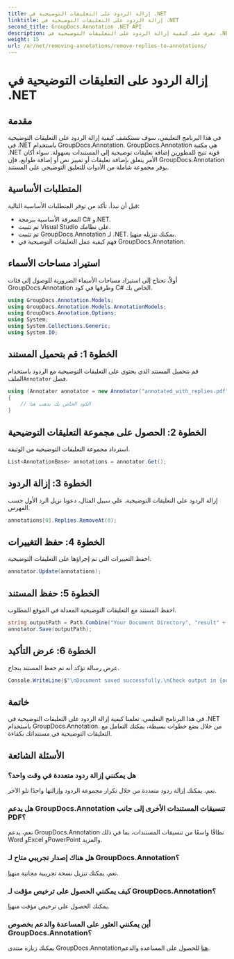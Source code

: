 ```yaml
---
title: إزالة الردود على التعليقات التوضيحية في .NET
linktitle: إزالة الردود على التعليقات التوضيحية في .NET
second_title: GroupDocs.Annotation .NET API
description: تعرف على كيفية إزالة الردود على التعليقات التوضيحية في .NET باستخدام GroupDocs.Annotation. دليل خطوة بخطوة مع أمثلة التعليمات البرمجية.
weight: 15
url: /ar/net/removing-annotations/remove-replies-to-annotations/
---
```


# إزالة الردود على التعليقات التوضيحية في .NET

## مقدمة
في هذا البرنامج التعليمي، سوف نستكشف كيفية إزالة الردود على التعليقات التوضيحية في .NET باستخدام GroupDocs.Annotation. GroupDocs.Annotation هي مكتبة .NET قوية تتيح للمطورين إضافة تعليقات توضيحية إلى المستندات بسهولة. سواء أكان الأمر يتعلق بإضافة تعليقات أو تمييز نص أو إضافة طوابع، فإن GroupDocs.Annotation يوفر مجموعة شاملة من الأدوات للتعليق التوضيحي على المستند.
## المتطلبات الأساسية
قبل أن نبدأ، تأكد من توفر المتطلبات الأساسية التالية:
- المعرفة الأساسية ببرمجة C# و.NET.
- تم تثبيت Visual Studio على نظامك.
-  تم تثبيت GroupDocs.Annotation لـ .NET. يمكنك تنزيله من[هنا](https://releases.groupdocs.com/annotation/net/).
- فهم كيفية عمل التعليقات التوضيحية في GroupDocs.Annotation.

## استيراد مساحات الأسماء
أولاً، تحتاج إلى استيراد مساحات الأسماء الضرورية للوصول إلى فئات GroupDocs.Annotation وطرقها في كود C# الخاص بك.
```csharp
using GroupDocs.Annotation.Models;
using GroupDocs.Annotation.Models.AnnotationModels;
using GroupDocs.Annotation.Options;
using System;
using System.Collections.Generic;
using System.IO;
```
## الخطوة 1: قم بتحميل المستند
 قم بتحميل المستند الذي يحتوي على التعليقات التوضيحية مع الردود باستخدام الملف`Annotator` فصل.
```csharp
using (Annotator annotator = new Annotator("annotated_with_replies.pdf"))
{
    // الكود الخاص بك يذهب هنا
}
```
## الخطوة 2: الحصول على مجموعة التعليقات التوضيحية
استرداد مجموعة التعليقات التوضيحية من الوثيقة.
```csharp
List<AnnotationBase> annotations = annotator.Get();
```
## الخطوة 3: إزالة الردود
إزالة الردود على التعليقات التوضيحية. على سبيل المثال، دعونا نزيل الرد الأول حسب الفهرس.
```csharp
annotations[0].Replies.RemoveAt(0);
```
## الخطوة 4: حفظ التغييرات
احفظ التغييرات التي تم إجراؤها على التعليقات التوضيحية.
```csharp
annotator.Update(annotations);
```
## الخطوة 5: حفظ المستند
احفظ المستند مع التعليقات التوضيحية المعدلة في الموقع المطلوب.
```csharp
string outputPath = Path.Combine("Your Document Directory", "result" + Path.GetExtension("input.pdf"));
annotator.Save(outputPath);
```
## الخطوة 6: عرض التأكيد
عرض رسالة تؤكد أنه تم حفظ المستند بنجاح.
```csharp
Console.WriteLine($"\nDocument saved successfully.\nCheck output in {outputPath}.");
```

## خاتمة
في هذا البرنامج التعليمي، تعلمنا كيفية إزالة الردود على التعليقات التوضيحية في .NET باستخدام GroupDocs.Annotation. من خلال بضع خطوات بسيطة، يمكنك التعامل مع التعليقات التوضيحية في مستنداتك بكفاءة.
## الأسئلة الشائعة
### هل يمكنني إزالة ردود متعددة في وقت واحد؟
نعم، يمكنك إزالة ردود متعددة من خلال تكرار مجموعة الردود وإزالتها واحدًا تلو الآخر.
### هل يدعم GroupDocs.Annotation تنسيقات المستندات الأخرى إلى جانب PDF؟
نعم، يدعم GroupDocs.Annotation نطاقًا واسعًا من تنسيقات المستندات، بما في ذلك Word وExcel وPowerPoint والمزيد.
### هل هناك إصدار تجريبي متاح لـ GroupDocs.Annotation؟
 نعم، يمكنك تنزيل نسخة تجريبية مجانية من[هنا](https://releases.groupdocs.com/).
### كيف يمكنني الحصول على ترخيص مؤقت لـ GroupDocs.Annotation؟
 يمكنك الحصول على ترخيص مؤقت من[هنا](https://purchase.groupdocs.com/temporary-license/).
### أين يمكنني العثور على المساعدة والدعم بخصوص GroupDocs.Annotation؟
 يمكنك زيارة منتدى GroupDocs.Annotation[هنا](https://forum.groupdocs.com/c/annotation/10) للحصول على المساعدة والدعم.